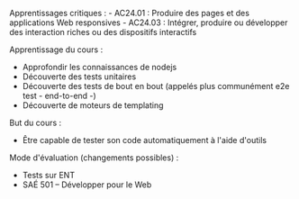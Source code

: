 Apprentissages critiques :
	- AC24.01 : Produire des pages et des applications Web responsives
	- AC24.03 : Intégrer, produire ou développer des interaction riches ou des dispositifs interactifs

Apprentissage du cours :
- Approfondir les connaissances de nodejs
- Découverte des tests unitaires
- Découverte des tests de bout en bout (appelés plus communément e2e test - end-to-end -) 
- Découverte de moteurs de templating

But du cours :
- Être capable de tester son code automatiquement à l'aide d'outils

Mode d'évaluation (changements possibles) :
- Tests sur ENT
- SAÉ 501 – Développer pour le Web